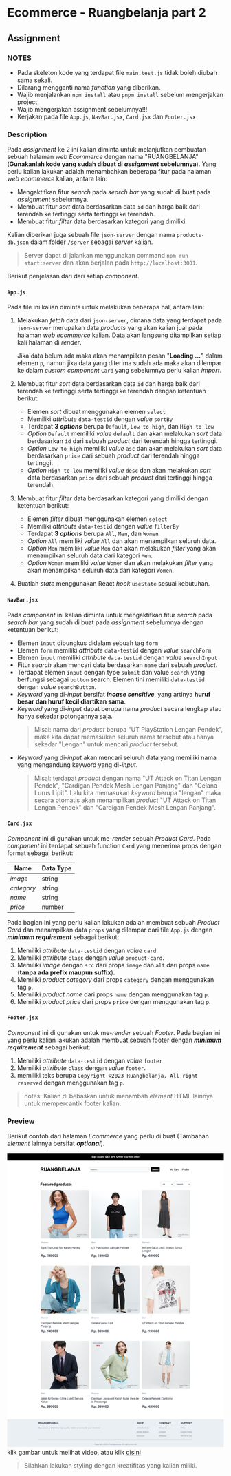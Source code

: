 # Ecommerce - Ruangbelanja part 2

## Assignment

### NOTES

-   Pada skeleton kode yang terdapat file `main.test.js` tidak boleh diubah sama sekali.
-   Dilarang mengganti nama _function_ yang diberikan.
-   Wajib menjalankan `npm install` atau `pnpm install` sebelum mengerjakan project.
-   Wajib mengerjakan assignment sebelumnya!!!
-   Kerjakan pada file `App.js`, `NavBar.jsx`, `Card.jsx` dan `Footer.jsx`

### Description

Pada _assignment_ ke 2 ini kalian diminta untuk melanjutkan pembuatan sebuah halaman _web_ _Ecommerce_ dengan nama "RUANGBELANJA" (**Gunakanlah kode yang sudah dibuat di _assignment_ sebelumnya**). Yang perlu kalian lakukan adalah menambahkan beberapa fitur pada halaman _web_ _ecommerce_ kalian, antara lain:

-   Mengaktifkan fitur _search_ pada _search bar_ yang sudah di buat pada _assignment_ sebelumnya.
-   Membuat fitur _sort_ data berdasarkan data `id` dan harga baik dari terendah ke tertinggi serta tertinggi ke terendah.
-   Membuat fitur _filter_ data berdasarkan kategori yang dimiliki.

Kalian diberikan juga sebuah file `json-server` dengan nama `products-db.json` dalam folder `/server` sebagai _server_ kalian.

> Server dapat di jalankan menggunakan command `npm run start:server` dan akan berjalan pada `http://localhost:3001`.

Berikut penjelasan dari dari setiap _component_.

#### `App.js`

Pada file ini kalian diminta untuk melakukan beberapa hal, antara lain:

1. Melakukan _fetch_ data dari `json-server`, dimana data yang terdapat pada `json-server` merupakan data _products_ yang akan kalian jual pada halaman _web_ _ecommerce_ kalian. Data akan langsung ditampilkan setiap kali halaman di _render_.

    Jika data belum ada maka akan menampilkan pesan "**Loading ...**" dalam elemen `p`, namun jika data yang diterima sudah ada maka akan dilempar ke dalam _custom component_ `Card` yang sebelumnya perlu kalian _import_.

2. Membuat fitur _sort_ data berdasarkan data `id` dan harga baik dari terendah ke tertinggi serta tertinggi ke terendah dengan ketentuan berikut:

    - Elemen _sort_ dibuat menggunakan elemen `select`
    - Memiliki _attribute_ `data-testid` dengan _value_ `sortBy`
    - Terdapat **3 _options_** berupa `Default`, `Low to high`, dan `High to low`
    - _Option_ `Default` memiliki _value_ `default` dan akan melakukan _sort_ data berdasarkan `id` dari sebuah _product_ dari terendah hingga tertinggi.
    - _Option_ `Low to high` memiliki _value_ `asc` dan akan melakukan _sort_ data berdasarkan `price` dari sebuah _product_ dari terendah hingga tertinggi.
    - _Option_ `High to low` memiliki _value_ `desc` dan akan melakukan _sort_ data berdasarkan `price` dari sebuah _product_ dari tertinggi hingga terendah.

3. Membuat fitur _filter_ data berdasarkan kategori yang dimiliki dengan ketentuan berikut:

    - Elemen _filter_ dibuat menggunakan elemen `select`
    - Memiliki _attribute_ `data-testid` dengan _value_ `filterBy`
    - Terdapat **3 _options_** berupa `All`, `Men`, dan `Women`
    - _Option_ `All` memiliki _value_ `All` dan akan menampilkan seluruh data.
    - _Option_ `Men` memiliki _value_ `Men` dan akan melakukan _filter_ yang akan menampilkan seluruh data dari kategori `Men`.
    - _Option_ `Women` memiliki _value_ `Women` dan akan melakukan _filter_ yang akan menampilkan seluruh data dari kategori `Women`.

4. Buatlah _state_ menggunakan React _hook_ `useState` sesuai kebutuhan.

#### `NavBar.jsx`

Pada _component_ ini kalian diminta untuk mengaktifkan fitur _search_ pada _search bar_ yang sudah di buat pada _assignment_ sebelumnya dengan ketentuan berikut:

-   Elemen `input` dibungkus didalam sebuah tag `form`
-   Elemen `form` memiliki _attribute_ `data-testid` dengan _value_ `searchForm`
-   Elemen `input` memiliki _attribute_ `data-testid` dengan _value_ `searchInput`
-   Fitur _search_ akan mencari data berdasarkan `name` dari sebuah _product_.
-   Terdapat elemen `input` dengan type `submit` dan value `search` yang berfungsi sebagai `button` search. Elemen tini memiliki `data-testid` dengan _value_ `searchButton`.
-   _Keyword_ yang di-_input_ bersifat _**incase sensitive**_, yang artinya **huruf besar dan huruf kecil diartikan sama**.
-   _Keyword_ yang di-_input_ dapat berupa nama _product_ secara lengkap atau hanya sekedar potongannya saja.
    > Misal: nama dari _product_ berupa "UT PlayStation Lengan Pendek", maka kita dapat memasukan seluruh nama tersebut atau hanya sekedar "Lengan" untuk mencari _product_ tersebut.
-   _Keyword_ yang di-_input_ akan mencari seluruh data yang memiliki nama yang mengandung keyword yang di-_input_.
    > Misal: terdapat _product_ dengan nama "UT Attack on Titan Lengan Pendek", "Cardigan Pendek Mesh Lengan Panjang" dan "Celana Lurus Lipit". Lalu kita memasukan _keyword_ berupa "lengan" maka secara otomatis akan menampilkan _product_ "UT Attack on Titan Lengan Pendek" dan "Cardigan Pendek Mesh Lengan Panjang".

#### `Card.jsx`

_Component_ ini di gunakan untuk me-_render_ sebuah _Product Card_. Pada _component_ ini terdapat sebuah function `Card` yang menerima props dengan format sebagai berikut:

| Name       | Data Type |
| ---------- | --------- |
| _image_    | string    |
| _category_ | string    |
| _name_     | string    |
| _price_    | number    |

Pada bagian ini yang perlu kalian lakukan adalah membuat sebuah _Product Card_ dan menampilkan data `props` yang dilempar dari file `App.js` dengan **_minimum requirement_** sebagai berikut:

1. Memiliki _attribute_ `data-testid` dengan _value_ `card`
2. Memiliki _attribute_ `class` dengan _value_ `product-card`.
3. Memiliki _image_ dengan `src` dari props `image` dan `alt` dari props `name` (**tanpa ada prefix maupun suffix**).
4. Memiliki _product category_ dari props `category` dengan menggunakan tag `p`.
4. Memiliki _product name_ dari props `name` dengan menggunakan tag `p`.
5. Memiliki _product price_ dari props `price` dengan menggunakan tag `p`.

#### `Footer.jsx`

_Component_ ini di gunakan untuk me-_render_ sebuah _Footer_. Pada bagian ini yang perlu kalian lakukan adalah membuat sebuah footer dengan **_minimum requirement_** sebagai berikut:

1. Memiliki _attribute_ `data-testid` dengan _value_ `footer`
2. Memiliki _attribute_ `class` dengan _value_ `footer`.
3. memiliki teks berupa `Copyright ©2023 Ruangbelanja. All right reserved` dengan menggunakan tag `p`.

> notes: Kalian di bebaskan untuk menambah _element_ HTML lainnya untuk mempercantik footer kalian.

### Preview

Berikut contoh dari halaman _Ecommerce_ yang perlu di buat (Tambahan _element_ lainnya bersifat **_optional_**).

[![preview](./assets/preview.png)](https://youtu.be/qkpCXYnxHnQ)
klik gambar untuk melihat video, atau klik [disini](https://youtu.be/qkpCXYnxHnQ)

> Silahkan lakukan styling dengan kreatifitas yang kalian miliki.